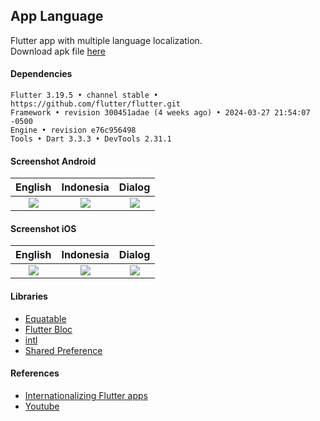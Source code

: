 ## App Language ###

Flutter app with multiple language localization.  
Download apk file [here](https://e.pcloud.link/publink/show?code=XZQYwsZsu4T3DBegrXJhO39a7IcD8f1dMjy)

#### Dependencies ###
```
Flutter 3.19.5 • channel stable • https://github.com/flutter/flutter.git
Framework • revision 300451adae (4 weeks ago) • 2024-03-27 21:54:07 -0500
Engine • revision e76c956498
Tools • Dart 3.3.3 • DevTools 2.31.1
```

#### Screenshot Android ####
| English | Indonesia | Dialog |
| :---: | :---: | :---: |
| ![](https://images2.imgbox.com/7a/54/PBFsZ1aQ_o.png) | ![](https://images2.imgbox.com/f9/bc/rGofAsmf_o.png) | ![](https://images2.imgbox.com/fc/d8/9rIiYNW1_o.png) |

#### Screenshot iOS ####
| English | Indonesia | Dialog |
| :---: | :---: | :---: |
| ![](https://images2.imgbox.com/ec/e4/pAknpCTs_o.png) | ![](https://images2.imgbox.com/8b/28/4kywguqY_o.png) | ![](https://images2.imgbox.com/8e/c3/l21Df4jr_o.png) |

#### Libraries ####
- [Equatable](https://pub.dev/packages/equatable)
- [Flutter Bloc](https://pub.dev/packages/flutter_bloc)
- [intl](https://pub.dev/packages/intl)
- [Shared Preference](https://pub.dev/packages/shared_preferences)

#### References ####
 - [Internationalizing Flutter apps](https://docs.flutter.dev/development/accessibility-and-localization/internationalization)
 - [Youtube](https://www.youtube.com/watch?v=Zw4KoorVxgg)